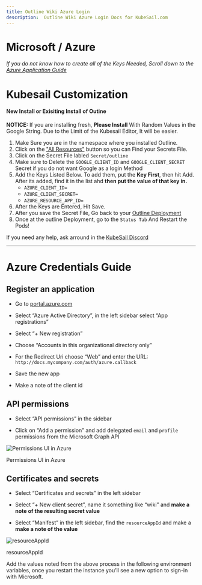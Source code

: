 ```yaml
---
title: Outline Wiki Azure Login
description:  Outline Wiki Azure Login Docs for KubeSail.com
---
```

# Microsoft / Azure
*If you do not know how to create all of the Keys Needed, Scroll down to the [Azure Application Guide](#azure-credentials-guide)*

# Kubesail Customization

#### New Install or Exisiting Install of Outine

**NOTICE:** If you are installing fresh, **Please Install** With Random Values in the Google String. Due to the Limit of the Kubesail Editor, It will be easier.

1. Make Sure you are in the namespace where you installed Outline.
2. Click on the ["All Resources"](https://kubesail.com/dashboard/all) button so you can Find your Secrets File.
3. Click on the Secret File labled `Secret/outline`
4. Make sure to Delete the `GOOGLE_CLIENT_ID` and `GOOGLE_CLIENT_SECRET` Secret if you do not want Google as a login Method
5. Add the Keys Listed Below. To add them, put the **Key First**, then hit Add. After its added, find it in the list ahd **then put the value of that key in.**
	- `AZURE_CLIENT_ID=`
	- `AZURE_CLIENT_SECRET=`
	- `AZURE_RESOURCE_APP_ID=`
6. After the Keys are Entered, Hit Save.
7. After you save the Secret File, Go back to your [Outline Deployment](https://kubesail.com/dashboard/deployment/outline)
9. Once at the outline Deployment, go to the `Status Tab` And Restart the Pods!

If you need any help, ask arround in the [KubeSail Discord](https://discord.gg/aZ76CuYadx)

--- 

# Azure Credentials Guide

## Register an application

-   Go to [portal.azure.com](http://portal.azure.com/)  
    
-   Select “Azure Active Directory”, in the left sidebar select “App registrations”
    
-   Select “+ New registration”
    
-   Choose “Accounts in this organizational directory only”
    
-   For the Redirect Uri choose “Web” and enter the URL: `http://docs.mycompany.com/auth/azure.callback`
    
-   Save the new app
    
-   Make a note of the client id
    

## API permissions

-   Select “API permissions” in the sidebar
    
-   Click on “Add a permission” and add delegated `email` and `profile` permissions from the Microsoft Graph API
    

![Permissions UI in Azure](https://outline-production-attachments.s3-accelerate.amazonaws.com/uploads/292079f8-0319-4111-bb5b-315e8ae8f14e/a1aad607-e8ca-401a-af0d-967d5390c93a/image.png?X-Amz-Algorithm=AWS4-HMAC-SHA256&X-Amz-Credential=AKIA4EOUDTOVUICLPZ4P%2F20220831%2Fus-east-1%2Fs3%2Faws4_request&X-Amz-Date=20220831T222418Z&X-Amz-Expires=3600&X-Amz-Signature=1cebc59f45db29c11e65b475f9605e9c9faccfe1fcca0e4381720693a9a9df60&X-Amz-SignedHeaders=host&response-content-disposition=attachment)

Permissions UI in Azure

  

## Certificates and secrets

-   Select “Certificates and secrets” in the left sidebar
    
-   Select “+ New client secret”, name it something like “wiki” and **make a note of the resulting secret value**
    
-   Select “Manifest” in the left sidebar, find the `resourceAppId` and make a **make a note of the value**
    

![resourceAppId](https://outline-production-attachments.s3-accelerate.amazonaws.com/uploads/292079f8-0319-4111-bb5b-315e8ae8f14e/273272f0-1f9a-46b7-a8eb-bcf6ad2024f9/image.png?X-Amz-Algorithm=AWS4-HMAC-SHA256&X-Amz-Credential=AKIA4EOUDTOVUICLPZ4P%2F20220831%2Fus-east-1%2Fs3%2Faws4_request&X-Amz-Date=20220831T222418Z&X-Amz-Expires=3600&X-Amz-Signature=4ce9f56fdb7263ca157a912cbb365deb3fac2bd6b582a1fa284f039ff26914d2&X-Amz-SignedHeaders=host&response-content-disposition=attachment)

resourceAppId

Add the values noted from the above process in the following environment variables, once you restart the instance you’ll see a new option to sign-in with Microsoft.



